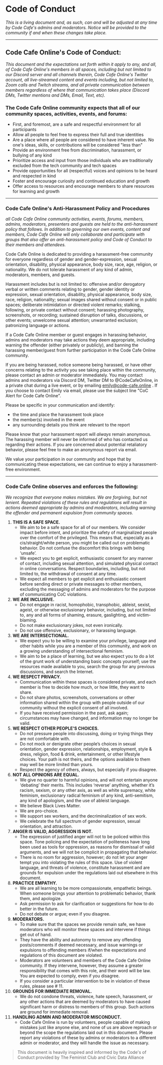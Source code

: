# Code of Conduct

*This is a living document and, as such, can and will be adjusted at any time by Code Cafe's admins and moderators. Notice will be provided to the community if and when these changes take place.*

---

## Code Cafe Online's Code of Conduct:

*This document and the expectations set forth within it apply to any, and all, of Code Cafe Online's members in all spaces, including but not limited to our Discord server and all channels therein, Code Cafe Online's Twitter account, all live-streamed content and events including, but not limited to, Zoom calls and Twitch streams, and all private communication between members regardless of where that communication takes place (Discord DMs, Twitter mentions and DMs, Email, Text, etc).*

### The Code Cafe Online community expects that all of our community spaces, activities, events, and forums:

- First, and foremost, are a safe and respectful environment for all participants
- Allow all people to feel free to express their full and true identities
- Are a place where all people are considered to have inherent value. No one's ideas, skills, or contributions will be considered "less than"
- Provide an environment free from discrimination, harassment, or bullying of any kind
- Prioritize access and input from those individuals who are traditionally excluded from the tech community and tech spaces
- Provide opportunities for all (respectful) voices and opinions to be heard and respected in kind
- Foster and encourage curiosity and continued education and growth
- Offer access to resources and encourage members to share resources for learning and growth

---

### Code Cafe Online's Anti-Harassment Policy and Procedures

*all Code Cafe Online community activities, events, forums, members, admins, moderators, presenters and guests are held to the anti-harassment policy that follows. In addition to governing our own events, content and members, Code Cafe Online will only collaborate and participate with groups that also offer an anti-harassment policy and Code of Conduct to their members and attendees.*

Code Cafe Online is dedicated to providing a harassment-free community for everyone regardless of gender and gender-expression, sexual orientation, disability, physical appearance, body size, race, age, religion, or nationality. We do not tolerate harassment of any kind of admin, moderators, members, and guests.

Harassment includes but is not limited to: offensive and/or derogatory verbal or written comments relating to gender, gender identity or expression, sexual orientation, disability, physical appearance, body size, race, religion, nationality; sexual images shared without consent or in public spaces; deliberate intimidation or directed violent remarks; stalking, following, or private contact without consent; harassing photography, screenshots, or recording; sustained disruption of talks, discussions, or other events; unwelcome sexual attention; unwarranted exclusion; patronizing language or actions.

If a Code Cafe Online member or guest engages in harassing behavior, admins and moderators may take actions they deem appropriate, including warning the offender (either privately or publicly), and banning the harassing member/guest from further participation in the Code Cafe Online community.

If you are being harassed, notice someone being harassed, or have other concerns relating to the activity you see taking place within the community, please contact an admin or moderator immediately. You may contact admins and moderators via Discord DM, Twitter DM to @CodeCafeOnline, in a private chat during a live event, or by emailing emily@code-cafe.online . If you choose to contact Emily via email, please use the subject line "CoC Alert for Code Cafe Online".

Please be specific in your communication and identify:

- the time and place the harassment took place
- the member(s) involved in the event
- any surrounding details you think are relevant to the report

Please know that your harassment report will *always* remain anonymous. The harassing member will never be informed of who has contacted us regarding their actions. If you are concerned about potential retaliatory behavior, please feel free to make an anonymous report via email.

We value your participation in our community and hope that by communicating these expectations, we can continue to enjoy a harassment-free environment.

---

### Code Cafe Online observes and enforces the following:

*We recognize that everyone makes mistakes. We are forgiving, but not lenient. Repeated violations of these rules and regulations will result in actions deemed appropriate by admins and moderators, including warning the offender and permanent expulsion from community spaces.*

1. **THIS IS A SAFE SPACE.**
    - We aim to be a safe space for all of our members. We consider impact before intent, and prioritize the safety of marginalized people over the comfort of the privileged. This means that, especially as a cis/straight/white person, you might be called out on problematic behavior. Do not confuse the discomfort this brings with being ‘unsafe’.
    - We expect you to get explicit, enthusiastic consent for any manner of contact, including sexual attention, and simulated physical contact in online conversations. Respect boundaries, including, but not
    limited to, the withdrawal of consent at any time.
    - We expect all members to get explicit and enthusiastic consent before sending direct or private messages to other members, excluding the messaging of admins and moderators for the purpose of communicating CoC violations.
2. **WE ARE INCLUSIVE.**
    - Do not engage in racist, homophobic, transphobic, ableist, sexist, ageist, or otherwise exclusionary behavior, including, but not limited to, any and all forms of shaming, erasure, gaslighting, and victim-blaming.
    - Do not make exclusionary jokes, not even ironically.
    - Do not use offensive, exclusionary, or harassing language.
3. **WE ARE INTERSECTIONAL.**
    - We expect you to be willing to examine your privilege, language and other habits while you are a member of this community, and work on a growing understanding of intersectional feminism.
    - We aim to be a place of learning, but we also expect you to do a lot of the grunt work of understanding basic concepts yourself; use the resources made available to you, search the group for any previous discussions, and search the Internet.
4. **WE RESPECT PRIVACY.**
    - Communication within these spaces is considered private, and each member is free to decide how much, or how little, they want to share.
    - Do not share photos, screenshots, conversations or other information shared within the group with people outside of our community without the explicit consent of all involved.
    - If you have received permission in the past, ask again; circumstances may have changed, and information may no longer be valid.
5. **WE RESPECT OTHER PEOPLE'S CHOICES.**
    - Do not pressure people into discussing, doing or trying things they are not comfortable with.
    - Do not mock or denigrate other people’s choices in sexual orientation, gender expression, relationships, employment, style & dress, religion, food & drink, entertainment, or other lifestyle choices. Your path is not theirs, and the options available to them may well be more limited than yours.
    - Respect the agency of others, always, but especially if you disagree.
6. **NOT ALL OPINIONS ARE EQUAL.**
    - We give no quarter to harmful opinions, and will not entertain anyone
    ‘debating’ their merits. This includes ‘reverse’ anything, whether it’s
    racism, sexism, or any other axis, as well as white supremacy, white
    feminism, exclusionary radical feminism of any kind, anti-semitism, any
    kind of apologism, and the use of ableist language.
    - We believe Black Lives Matter.
    - We are pro-choice.
    - We support sex workers, and the decriminalization of sex work.
    - We celebrate the full spectrum of gender expression, sexual orientation, and attraction.
7. **ANGER IS VALID, AGGRESSION IS NOT.**
    - The expression of justified anger will not to be policed within this space. Tone policing and the expectation of politeness have long been used as tools for oppression, as reasons for dismissal of valid arguments, and we will not be complicit in propagating that behavior.
    - There is no room for aggression, however; do not let your anger tempt you into violating the rules of this space. Use of violent language, and threats of violence, constitute harassment and are grounds for expulsion under the regulations laid out elsewhere in this document.
8. **PRACTICE EMPATHY.**
    - We are all learning to be more compassionate, empathetic beings. When someone brings your attention to problematic behavior, thank them, and apologize.
    - Ask permission to ask for clarification or suggestions for how to do better in the future.
    - Do not debate or argue; even if you disagree.
9. **MODERATORS.**
    - To make sure that the spaces we provide remain safe, we have moderators who will monitor these spaces and intervene if things get out of hand.
    - They have the ability and autonomy to remove any offending posts/comments if deemed necessary, and issue warnings or expulsions to offending members if/when the expectations and regulations of this document are violated.
    - Moderators are volunteers and members of the Code Cafe Online community. If they intervene, however, they assume a greater responsibility that comes with this role, and their word will be law. You are expected to comply, even if you disagree.
    - If you consider a particular intervention to be in violation of these rules, please see # 11.
10. **GROUNDS FOR IMMEDIATE REMOVAL.**
    - We do not condone threats, violence, hate speech, harassment, or any other actions that are deemed by moderators to have caused significant harm or distress to members of this group. Such actions are ground for immediate removal.
11. **HANDLING ADMIN AND MODERATOR MISCONDUCT.**
    - Code Cafe Online is run by volunteers, people capable of making mistakes just like anyone else, and none of us are above reproach or beyond the scope the regulations laid out in this document. Please report any violations of these by admins or moderators to a different admin or moderator, and they will handle the issue as necessary.

> This document is heavily inspired and informed by the Code's of Conduct provided by The Feminist Club and Civic Data Alliance
